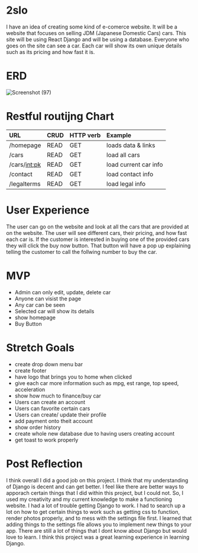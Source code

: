 # 2slo

I have an idea of creating some kind of e-comerce website. It will be a website that focuses on selling JDM (Japanese Domestic Cars) cars. This site will be using React Django and will be using a database. Everyone who goes on the site can see a car. Each car will show its own unique details such as its pricing and how fast it is. 


# ERD

![Screenshot (97)](https://user-images.githubusercontent.com/115588595/218184637-2c0d0602-21bf-45a1-9800-052d9c710579.png)


# Restful routijng Chart

| URL            | CRUD   | HTTP verb | Example            |
|:-------------- | ------ |:--------- |:-------------------|
| /homepage      | READ   | GET       | loads data & links |
| /cars          | READ   | GET       | load all cars      |
| /cars/<int:pk> | READ   | GET       | load current car info      |
| /contact   | READ  |  GET  | load contact info   |
| /legalterms  | READ  | GET  | load legal info  |

# User Experience 

The user can go on the website and look at all the cars that are provided at on the website. The user will see different cars, their pricing, and how fast each car is. If the customer is interested in buying one of the provided cars they will click the buy now button. That button will have a pop up explaining telling the customer to call the follwing number to buy the car. 


# MVP

- Admin can only edit, update, delete car
- Anyone can visist the page
- Any car can be seen
- Selected car will show its details
- show homepage
- Buy Button

# Stretch Goals

- create drop down menu bar
- create footer
- have logo that brings you to home when clicked
- give each car more information such as mpg, est range, top speed, acceleration
- show how much to finance/buy car
- Users can create an account
- Users can favorite certain cars
- Users can create/ update their profile
- add payment onto theit account
- show order history 
- create whole new database due to having users creating account
- get toast to work properly

# Post Reflection
I think overall I did a good job on this project. I think that my understanding  of Django is decent and can get better. I feel like there are better ways to apporach certain things that I did within this project, but I could not. So, I used my creativity and my current knowledge to make a functioning website. I had a lot of trouble getting Django to work. I had to search up a lot on how to get certain things to work such as getting css to function, render photos properly, and to mess with the settings file first. I learned that adding things to the settings file allows you to implement new things to your app. There are still a lot of things that I dont know about Django but would love to learn. I think this project was a great learning experience in learning Django. 
